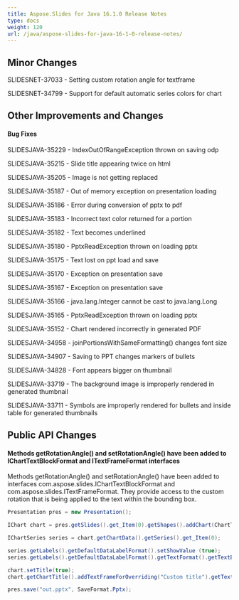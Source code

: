```yaml
---
title: Aspose.Slides for Java 16.1.0 Release Notes
type: docs
weight: 120
url: /java/aspose-slides-for-java-16-1-0-release-notes/
---
```


## **Minor Changes**

SLIDESNET-37033 - Setting custom rotation angle for textframe

SLIDESNET-34799 - Support for default automatic series colors for chart
## **Other Improvements and Changes**
#### **Bug Fixes**

SLIDESJAVA-35229 - IndexOutOfRangeException thrown on saving odp

SLIDESJAVA-35215 - Slide title appearing twice on html

SLIDESJAVA-35205 - Image is not getting replaced

SLIDESJAVA-35187 - Out of memory exception on presentation loading

SLIDESJAVA-35186 - Error during conversion of pptx to pdf

SLIDESJAVA-35183 - Incorrect text color returned for a portion

SLIDESJAVA-35182 - Text becomes underlined

SLIDESJAVA-35180 - PptxReadException thrown on loading pptx

SLIDESJAVA-35175 - Text lost on ppt load and save

SLIDESJAVA-35170 - Exception on presentation save

SLIDESJAVA-35167 - Exception on presentation save

SLIDESJAVA-35166 - java.lang.Integer cannot be cast to java.lang.Long

SLIDESJAVA-35165 - PptxReadException thrown on loading pptx

SLIDESJAVA-35152 - Chart rendered incorrectly in generated PDF

SLIDESJAVA-34958 - joinPortionsWithSameFormatting() changes font size

SLIDESJAVA-34907 - Saving to PPT changes markers of bullets

SLIDESJAVA-34828 - Font appears bigger on thumbnail

SLIDESJAVA-33719 - The background image is improperly rendered in generated thumbnail

SLIDESJAVA-33711 - Symbols are improperly rendered for bullets and inside table for generated thumbnails
## **Public API Changes**
#### **Methods getRotationAngle() and setRotationAngle() have been added to IChartTextBlockFormat and ITextFrameFormat interfaces**
Methods getRotationAngle() and setRotationAngle() have been added to interfaces com.aspose.slides.IChartTextBlockFormat and com.aspose.slides.ITextFrameFormat.
They provide access to the custom rotation that is being applied to the text within the bounding box.

```java
Presentation pres = new Presentation();

IChart chart = pres.getSlides().get_Item(0).getShapes().addChart(ChartType.ClusteredColumn, 50, 50, 500, 300);

IChartSeries series = chart.getChartData().getSeries().get_Item(0);

series.getLabels().getDefaultDataLabelFormat().setShowValue (true);
series.getLabels().getDefaultDataLabelFormat().getTextFormat().getTextBlockFormat().setRotationAngle(65);

chart.setTitle(true);
chart.getChartTitle().addTextFrameForOverriding("Custom title").getTextFrameFormat().setRotationAngle(-30);

pres.save("out.pptx", SaveFormat.Pptx);
```
